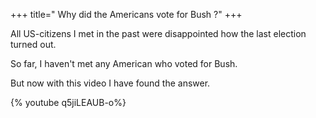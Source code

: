 +++
title=" Why did the Americans vote for Bush ?"
+++

All US-citizens I met in the past were disappointed how the last election turned out.

So far, I haven't met any American who voted for Bush.

But now with this video I have found the answer.

{% youtube q5jiLEAUB-o%}



